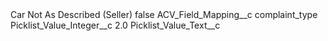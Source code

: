 <?xml version="1.0" encoding="UTF-8"?>
<CustomMetadata xmlns="http://soap.sforce.com/2006/04/metadata" xmlns:xsi="http://www.w3.org/2001/XMLSchema-instance" xmlns:xsd="http://www.w3.org/2001/XMLSchema">
    <label>Car Not As Described (Seller)</label>
    <protected>false</protected>
    <values>
        <field>ACV_Field_Mapping__c</field>
        <value xsi:type="xsd:string">complaint_type</value>
    </values>
    <values>
        <field>Picklist_Value_Integer__c</field>
        <value xsi:type="xsd:double">2.0</value>
    </values>
    <values>
        <field>Picklist_Value_Text__c</field>
        <value xsi:nil="true"/>
    </values>
</CustomMetadata>

